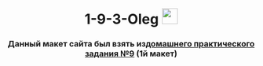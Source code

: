 <h1 align="center">1-9-3-Oleg
<img src="https://github.com/blackcater/blackcater/raw/main/images/Hi.gif" height="32"/></h1>
<h3 align="center">Данный макет сайта был взять из<a href="https://do.skif.donstu.ru/mod/assign/view.php?id=101463" target="_blank">домашнего практического задания №9</a> (1й макет)</h3>
